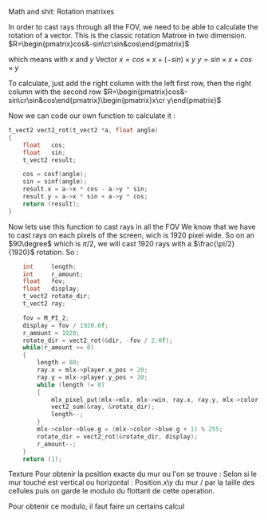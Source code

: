 Math and shit:
Rotation matrixes

In order to cast rays through all the FOV, we need to be able to calculate the rotation of a vector.
This is the classic rotation Matrixe in two dimension. 
$R=\begin{pmatrix}cos&-sin\cr\sin&cos\end{pmatrix}$

which means with $x$ and $y$ Vector
$x = cos \times x + (-sin) \times y$
$y = sin \times x + cos \times y$ 

To calculate, just add the right column with the left first row, then the right column with the second row
$R=\begin{pmatrix}cos&-sin\cr\sin&cos\end{pmatrix}\begin{pmatrix}x\cr y\end{pmatrix}$

Now we can code our own function to calculate it :
```c
t_vect2	vect2_rot(t_vect2 *a, float angle)
{
	float	cos;
	float	sin;
	t_vect2	result;

	cos = cosf(angle);
	sin = sinf(angle);
	result.x = a->x * cos - a->y * sin;
	result.y = a->x * sin + a->y * cos;
	return (result);
}
```

Now lets use this function to cast rays in all the FOV
We know that we have to cast rays on each pixels of the screen, wich is 1920 pixel wide.
So on an $90\degree$ which is  $\pi / 2$, we will cast 1920 rays with a $\frac{\pi/2}{1920}$ rotation.
So :
```c
	int		length;
	int		r_amount;
	float	fov;
	float	display;
	t_vect2	rotate_dir;
	t_vect2	ray;

	fov = M_PI_2;
	display = fov / 1920.0f;
	r_amount = 1920;
	rotate_dir = vect2_rot(&dir, -fov / 2.0f);
	while(r_amount >= 0)
	{
		length = 80;
		ray.x = mlx->player.x_pos + 20;
		ray.y = mlx->player.y_pos + 20;
		while (length != 0)
		{
			mlx_pixel_put(mlx->mlx, mlx->win, ray.x, ray.y, mlx->color->blue);
			vect2_sum(&ray, &rotate_dir);
			length--;
		}
		mlx->color->blue.g = (mlx->color->blue.g + 1) % 255;
		rotate_dir = vect2_rot(&rotate_dir, display);
		r_amount--;
	}
	return (1);
```

Texture
Pour obtenir la position exacte du mur ou l'on se trouve : 
Selon si le mur touché est vertical ou horizontal :
Position.x\y du mur / par la taille des cellules puis on garde le modulo du flottant de cette operation.

Pour obtenir ce modulo, il faut faire un certains calcul